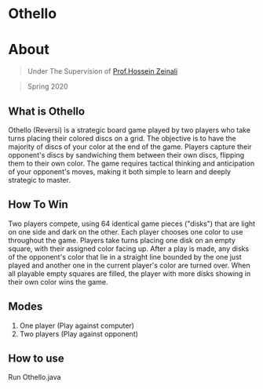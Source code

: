 # Othello

# About

> Under The Supervision of [Prof.Hossein Zeinali](https://scholar.google.com/citations?user=KaGpFx8AAAAJ&hl=en)

> Spring 2020


## What is Othello
Othello (Reversi) is a strategic board game played by two players who take turns placing their colored discs on a grid. The objective is to have the majority of discs of your color at the end of the game. Players capture their opponent's discs by sandwiching them between their own discs, flipping them to their own color. The game requires tactical thinking and anticipation of your opponent's moves, making it both simple to learn and deeply strategic to master.





## How To Win

Two players compete, using 64 identical game pieces ("disks") that are light on one side and dark on the other. Each player chooses one color to use throughout the game. Players take turns placing one disk on an empty square, with their assigned color facing up. After a play is made, any disks of the opponent's color that lie in a straight line bounded by the one just played and another one in the current player's color are turned over. When all playable empty squares are filled, the player with more disks showing in their own color wins the game.


## Modes
1. One player (Play against computer)
2. Two players (Play against opponent)


## How to use

Run Othello.java
